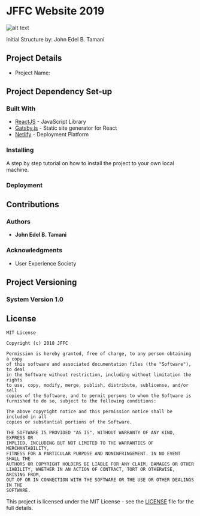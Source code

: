 
# JFFC Website 2019 
![alt text](https://github.com/JFFC/jffc-2019/edit/master/project-assets/jffc-logo.png)


Initial Structure by: John Edel B. Tamani 


## Project Details 
* Project Name:



## Project Dependency Set-up 
### Built With

* [ReactJS](https://reactjs.org/) - JavaScript Library 
* [Gatsby.js](https://www.gatsbyjs.org/) - Static site generator for React
* [Netlify](https://www.netlify.com/) - Deployment Platform 

### Installing

A step by step tutorial on how to install the project to your own local machine. 

### Deployment


## Contributions 

### Authors

* **John Edel B. Tamani** 

### Acknowledgments

* User Experience Society 


## Project Versioning
### System Version 1.0 

## License

```
MIT License

Copyright (c) 2018 JFFC

Permission is hereby granted, free of charge, to any person obtaining a copy
of this software and associated documentation files (the "Software"), to deal
in the Software without restriction, including without limitation the rights
to use, copy, modify, merge, publish, distribute, sublicense, and/or sell
copies of the Software, and to permit persons to whom the Software is
furnished to do so, subject to the following conditions:

The above copyright notice and this permission notice shall be included in all
copies or substantial portions of the Software.

THE SOFTWARE IS PROVIDED "AS IS", WITHOUT WARRANTY OF ANY KIND, EXPRESS OR
IMPLIED, INCLUDING BUT NOT LIMITED TO THE WARRANTIES OF MERCHANTABILITY,
FITNESS FOR A PARTICULAR PURPOSE AND NONINFRINGEMENT. IN NO EVENT SHALL THE
AUTHORS OR COPYRIGHT HOLDERS BE LIABLE FOR ANY CLAIM, DAMAGES OR OTHER
LIABILITY, WHETHER IN AN ACTION OF CONTRACT, TORT OR OTHERWISE, ARISING FROM,
OUT OF OR IN CONNECTION WITH THE SOFTWARE OR THE USE OR OTHER DEALINGS IN THE
SOFTWARE.
```
This project is licensed under the MIT License - see the [LICENSE](LICENSE) file for the full details.

